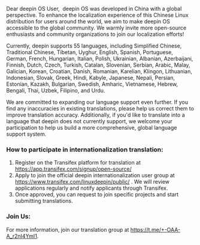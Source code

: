 Dear deepin OS User,​
​
deepin OS was developed in China with a global perspective. To enhance the localization experience of this Chinese Linux distribution for users around the world, we aim to make deepin OS accessible to the global community. We warmly invite more open-source enthusiasts and community organizations to join our localization efforts!​

Currently, deepin supports 55 languages, including Simplified Chinese, Traditional Chinese, Tibetan, Uyghur, English, Spanish, Portuguese, German, French, Hungarian, Italian, Polish, Ukrainian, Albanian, Azerbaijani, Finnish, Dutch, Czech, Turkish, Catalan, Slovenian, Serbian, Arabic, Malay, Galician, Korean, Croatian, Danish, Romanian, Karelian, Klingon, Lithuanian, Indonesian, Slovak, Greek, Hindi, Kabyle, Japanese, Nepali, Persian, Estonian, Kazakh, Bulgarian, Swedish, Amharic, Vietnamese, Hebrew, Bengali, Thai, Uzbek, Filipino, and Urdu.​

We are committed to expanding our language support even further. If you find any inaccuracies in existing translations, please help us correct them to improve translation accuracy. Additionally, if you'd like to translate into a language that deepin does not currently support, we welcome your participation to help us build a more comprehensive, global language support system.​
​
### How to participate in internationalization translation:​

1. Register on the Transifex platform for translation at <https://app.transifex.com/signup/open-source/>​​​
2. Apply to join the official deepin internationalization user group at <https://www.transifex.com/linuxdeepin/public/> . We will review applications regularly and notify applicants through Transifex.​
3. Once approved, you can request to join specific projects and start submitting translations.​
​
### Join Us: ​

For more information, join our translation group at <https://t.me/+-OAA-A_r2nI4YmI1>.
